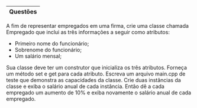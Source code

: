 | Questões |
| :---: | 

A fim de representar empregados em uma firma, crie uma classe chamada Empregado
que inclui as três informações a seguir como atributos:
- Primeiro nome do funcionário;
- Sobrenome do funcionário;
- Um salário mensal;

Sua classe deve ter um construtor que inicializa os três atributos. Forneça um método set
e get para cada atributo. Escreva um arquivo main.cpp de teste que demonstra as
capacidades da classe. Crie duas instâncias da classe e exiba o salário anual de cada instância. Então dê a cada empregado um aumento de 10% e exiba novamente o salário
anual de cada empregado.
